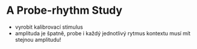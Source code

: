 # A Probe-rhythm Study

* vyrobit kalibrovací stimulus
* amplituda je špatně, probe i každý jednotlivý rytmus kontextu musí mít stejnou amplitudu!